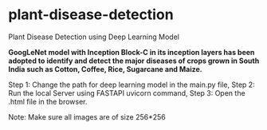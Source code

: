 # plant-disease-detection
Plant Disease Detection using Deep Learning Model

**GoogLeNet model with Inception Block-C in its inception layers has been adopted to identify and detect the major diseases of crops grown in South India such as Cotton, Coffee, Rice, Sugarcane and Maize.**


Step 1: Change the path for deep learning model in the main.py file,
Step 2: Run the local Server using FASTAPI uvicorn command,
Step 3: Open the .html file in the browser.


Note: Make sure all images are of size 256*256

